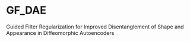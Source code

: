 # GF_DAE
Guided Filter Regularization for Improved Disentanglement of Shape and Appearance in Diffeomorphic Autoencoders
